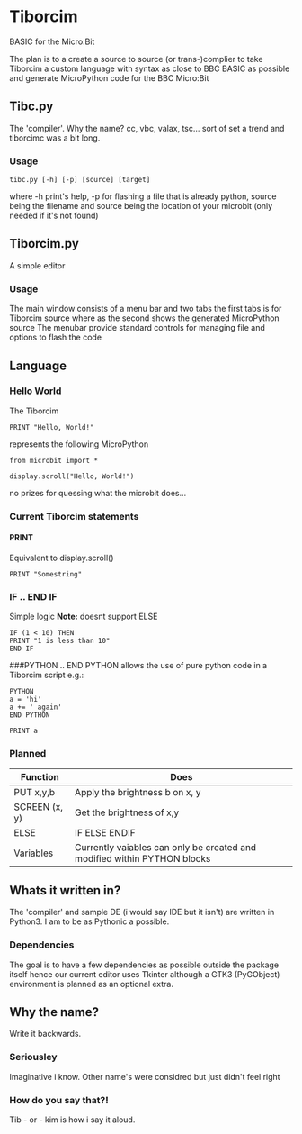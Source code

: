 # Tiborcim
BASIC for the Micro:Bit

The plan is to a create a source to source (or trans-)complier to take Tiborcim a custom language with syntax as close to BBC BASIC as possible and generate MicroPython code for the BBC Micro:Bit

## Tibc.py
The 'compiler'. Why the name? cc, vbc, valax, tsc... sort of set a trend and tiborcimc was a bit long.

### Usage
`tibc.py [-h] [-p] [source] [target]`

where -h print's help, -p for flashing a file that is already python, source being the filename and source being the location of your microbit (only needed if it's not found)

## Tiborcim.py
A simple editor

### Usage
The main window consists of a menu bar and two tabs
the first tabs is for Tiborcim source where as the second shows the generated MicroPython source
The menubar provide standard controls for managing file and options to flash the code

## Language
### Hello World
The Tiborcim
```
PRINT "Hello, World!"
```
represents the following MicroPython
```
from microbit import *

display.scroll("Hello, World!")
```
no prizes for quessing what the microbit does...

### Current Tiborcim statements
#### PRINT
Equivalent to display.scroll()
```
PRINT "Somestring"
```
### IF .. END IF
Simple logic
**Note:** doesnt support ELSE
```
IF (1 < 10) THEN
PRINT "1 is less than 10"
END IF
```
###PYTHON .. END PYTHON
allows the use of pure python code in a Tiborcim script
e.g.:
```
PYTHON
a = 'hi'
a += ' again'
END PYTHON

PRINT a
```

### Planned
| Function        | Does                                                                     |
| --------------- | ------------------------------                                           |
| PUT x,y,b       | Apply the brightness b on x, y                                           |
| SCREEN (x, y)   | Get the brightness of x,y                                                |
| ELSE            | IF ELSE ENDIF                                                            |
| Variables       | Currently vaiables can only be created and modified within PYTHON blocks |

## Whats it written in?
The 'compiler' and sample DE (i would say IDE but it isn't) are written in Python3. I am to be as Pythonic a possible.

### Dependencies
The goal is to have a few dependencies as possible outside the package itself hence our current editor uses Tkinter although a GTK3 (PyGObject) environment is planned as an optional extra.

## Why the name?
Write it backwards.

### Seriousley
Imaginative i know. Other name's were considred but just didn't feel right

### How do you say that?!
Tib - or - kim is how i say it aloud.
